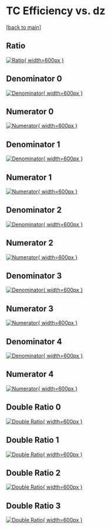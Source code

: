 # TC Efficiency vs. dz

[[back to main](./)]



## Ratio

[![Ratio](../mtv/var/TC_loweta_11_0_eff_dz.png){ width=600px }](../mtv/var/TC_loweta_11_0_eff_dz.pdf)

## Denominator 0

[![Denominator](../mtv/den/TC_loweta_11_0_eff_dz_den0.png){ width=600px }](../mtv/den/TC_loweta_11_0_eff_dz_den0.pdf)

## Numerator 0

[![Numerator](../mtv/num/TC_loweta_11_0_eff_dz_num0.png){ width=600px }](../mtv/num/TC_loweta_11_0_eff_dz_num0.pdf)

## Denominator 1

[![Denominator](../mtv/den/TC_loweta_11_0_eff_dz_den1.png){ width=600px }](../mtv/den/TC_loweta_11_0_eff_dz_den1.pdf)

## Numerator 1

[![Numerator](../mtv/num/TC_loweta_11_0_eff_dz_num1.png){ width=600px }](../mtv/num/TC_loweta_11_0_eff_dz_num1.pdf)

## Denominator 2

[![Denominator](../mtv/den/TC_loweta_11_0_eff_dz_den2.png){ width=600px }](../mtv/den/TC_loweta_11_0_eff_dz_den2.pdf)

## Numerator 2

[![Numerator](../mtv/num/TC_loweta_11_0_eff_dz_num2.png){ width=600px }](../mtv/num/TC_loweta_11_0_eff_dz_num2.pdf)

## Denominator 3

[![Denominator](../mtv/den/TC_loweta_11_0_eff_dz_den3.png){ width=600px }](../mtv/den/TC_loweta_11_0_eff_dz_den3.pdf)

## Numerator 3

[![Numerator](../mtv/num/TC_loweta_11_0_eff_dz_num3.png){ width=600px }](../mtv/num/TC_loweta_11_0_eff_dz_num3.pdf)

## Denominator 4

[![Denominator](../mtv/den/TC_loweta_11_0_eff_dz_den4.png){ width=600px }](../mtv/den/TC_loweta_11_0_eff_dz_den4.pdf)

## Numerator 4

[![Numerator](../mtv/num/TC_loweta_11_0_eff_dz_num4.png){ width=600px }](../mtv/num/TC_loweta_11_0_eff_dz_num4.pdf)

## Double Ratio 0

[![Double Ratio](../mtv/ratio/TC_loweta_11_0_eff_dz_ratio0.png){ width=600px }](../mtv/ratio/TC_loweta_11_0_eff_dz_ratio0.pdf)

## Double Ratio 1

[![Double Ratio](../mtv/ratio/TC_loweta_11_0_eff_dz_ratio1.png){ width=600px }](../mtv/ratio/TC_loweta_11_0_eff_dz_ratio1.pdf)

## Double Ratio 2

[![Double Ratio](../mtv/ratio/TC_loweta_11_0_eff_dz_ratio2.png){ width=600px }](../mtv/ratio/TC_loweta_11_0_eff_dz_ratio2.pdf)

## Double Ratio 3

[![Double Ratio](../mtv/ratio/TC_loweta_11_0_eff_dz_ratio3.png){ width=600px }](../mtv/ratio/TC_loweta_11_0_eff_dz_ratio3.pdf)

